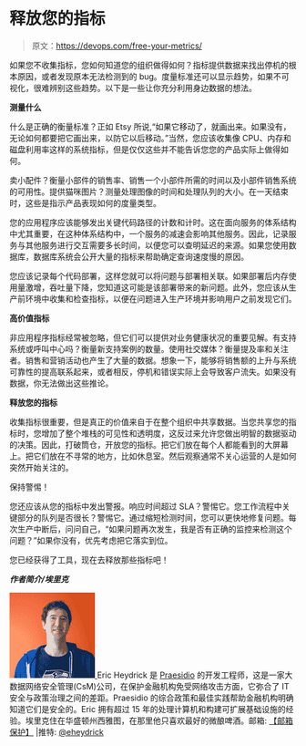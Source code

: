 # 释放您的指标

> 原文：<https://devops.com/free-your-metrics/>

如果您不收集指标，您如何知道您的组织做得如何？指标提供数据来找出停机的根本原因，或者发现原本无法检测到的 bug。度量标准还可以显示趋势，如果不可视化，很难辨别这些趋势。以下是一些让你充分利用身边数据的想法。

**测量什么**

什么是正确的衡量标准？正如 Etsy 所说,“如果它移动了，就画出来。如果没有，无论如何都要把它画出来，以防它以后移动。”当然，您应该收集像 CPU、内存和磁盘利用率这样的系统指标，但是仅仅这些并不能告诉您您的产品实际上做得如何。

卖小配件？衡量小部件的销售率、销售一个小部件所需的时间以及小部件销售系统的可用性。提供猫咪图片？测量处理图像的时间和处理队列的大小。在一天结束时，这些是指示产品表现如何的度量类型。

您的应用程序应该能够发出关键代码路径的计数和计时。这在面向服务的体系结构中尤其重要，在这种体系结构中，一个服务的减速会影响其他服务。因此，记录服务与其他服务进行交互需要多长时间，以便您可以查明延迟的来源。如果您使用数据库，数据库系统会公开大量的指标来帮助确定查询速度慢的原因。

您应该记录每个代码部署，这样您就可以将问题与部署相关联。如果部署后内存使用量激增，吞吐量下降，您知道这可能是该部署带来的新问题。此外，您应该从生产前环境中收集和检查指标，以便在问题进入生产环境并影响用户之前发现它们。

**高价值指标**

非应用程序指标经常被忽略，但它们可以提供对业务健康状况的重要见解。有支持系统或呼叫中心吗？衡量新支持案例的数量。使用社交媒体？衡量提及率和关注者。销售和营销活动也产生了大量的数据。想象一下，能够将销售额的上升与系统可靠性的提高联系起来，或者相反，停机和错误实际上会导致客户流失。如果没有数据，你无法做出这些推论。

**释放您的指标**

收集指标很重要，但是真正的价值来自于在整个组织中共享数据。当您共享您的指标时，您增加了整个堆栈的可见性和透明度，这反过来允许您做出明智的数据驱动的决策。因此，打破筒仓，开放您的指标。把它们放在每个人都能看到的大屏幕上。把它们放在不寻常的地方，比如休息室。然后观察通常不关心运营的人是如何突然开始关注的。

保持警惕！

您还应该从您的指标中发出警报。响应时间超过 SLA？警惕它。您工作流程中关键部分的队列是否很长？警惕它。通过缩短检测时间，您可以更快地修复问题。每次生产中断后，问问自己，“如果问题再次发生，我是否有正确的监控来检测这个问题？”如果你没有，优先考虑把它落实到位。

您已经获得了工具，现在去释放那些指标吧！

***作者简介/埃里克***

[![Eric Heydrick](img/bd01ee3fd5be76d3a4c6bb1671bef7c2.png) ](https://devops.com/wp-content/uploads/2015/10/Eric-Heydrick.jpg) Eric Heydrick 是 [Praesidio](https://www.praesidio.com/) 的开发工程师，这是一家大数据网络安全管理(CsM)公司，在保护金融机构免受网络攻击方面，它弥合了 IT 安全与政策治理之间的差距。Praesidio 的综合政策和最佳实践帮助金融机构明确知道它们是安全的。Eric 拥有超过 15 年的处理计算机和构建可扩展基础设施的经验。埃里克住在华盛顿州西雅图，在那里他只喜欢最好的微酿啤酒。邮箱: [【邮箱保护】](/cdn-cgi/l/email-protection#97f2e5fef4d7e7e5f6f2e4fef3fef8b9f4f8fa) |推特: [@eheydrick](https://twitter.com/eheydrick)